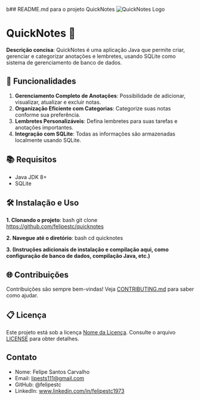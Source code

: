 b## README.md para o projeto QuickNotes
![QuickNotes Logo](https://th.bing.com/th/id/R.e1d7d5807fd4b0ca06463e826e09f6f5?rik=HoCR4op9v64kog&riu=http%3a%2f%2fwww.qnotes.com%2fimages%2fSoap-Notes-Quick-Notes-Logo.png&ehk=3%2bKhjZPIVPVclYMAtZy5XUMzyPjj6fMs2TEprHk%2bvak%3d&risl=&pid=ImgRaw&r=0)

# QuickNotes 📝

**Descrição concisa**: QuickNotes é uma aplicação Java que permite criar, gerenciar e categorizar anotações e lembretes, usando SQLite como sistema de gerenciamento de banco de dados.

## 🚀 Funcionalidades

1. **Gerenciamento Completo de Anotações**: Possibilidade de adicionar, visualizar, atualizar e excluir notas.
2. **Organização Eficiente com Categorias**: Categorize suas notas conforme sua preferência.
3. **Lembretes Personalizáveis**: Defina lembretes para suas tarefas e anotações importantes.
4. **Integração com SQLite**: Todas as informações são armazenadas localmente usando SQLite.

## 📚 Requisitos

- Java JDK 8+
- SQLite

## 🛠️ Instalação e Uso

**1. Clonando o projeto**:
bash
git clone https://github.com/felipestc/quicknotes


**2. Navegue até o diretório**:
bash
cd quicknotes


**3. (Instruções adicionais de instalação e compilação aqui, como configuração de banco de dados, compilação Java, etc.)**

## 🌐 Contribuições

Contribuições são sempre bem-vindas! Veja [CONTRIBUTING.md](CONTRIBUTING.md) para saber como ajudar.

## 📋 Licença

Este projeto está sob a licença [Nome da Licença](https://github.com/felipestc/quicknotes/blob/main/LICENSE). Consulte o arquivo [LICENSE](LICENSE) para obter detalhes.

## Contato

- Nome: Felipe Santos Carvalho
- Email: lipests111@gmail.com
- GitHub: @felipestc
- LinkedIn: www.linkedin.com/in/felipestc1973





